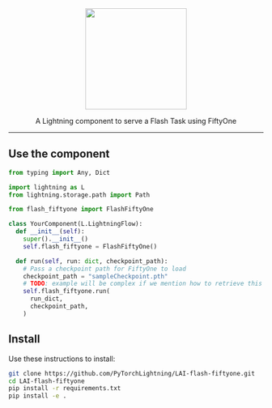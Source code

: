 <div align="center">
<img src="https://pl-bolts-doc-images.s3.us-east-2.amazonaws.com/lai.png" width="200px">

A Lightning component to serve a Flash Task using FiftyOne
______________________________________________________________________

</div>

## Use the component

```python
from typing import Any, Dict

import lightning as L
from lightning.storage.path import Path

from flash_fiftyone import FlashFiftyOne

class YourComponent(L.LightningFlow):
  def __init__(self):
    super().__init__()
    self.flash_fiftyone = FlashFiftyOne()

  def run(self, run: dict, checkpoint_path):
    # Pass a checkpoint path for FiftyOne to load
    checkpoint_path = "sampleCheckpoint.pth"
    # TODO: example will be complex if we mention how to retrieve this run dict
    self.flash_fiftyone.run(
      run_dict,
      checkpoint_path,
    )
```

## Install

Use these instructions to install:

```bash
git clone https://github.com/PyTorchLightning/LAI-flash-fiftyone.git
cd LAI-flash-fiftyone
pip install -r requirements.txt
pip install -e .
```
